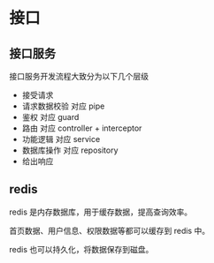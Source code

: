 # 接口

## 接口服务

接口服务开发流程大致分为以下几个层级

- 接受请求
- 请求数据校验 对应 pipe
- 鉴权 对应 guard 
- 路由 对应 controller + interceptor
- 功能逻辑 对应 service
- 数据库操作 对应 repository
- 给出响应

## redis

redis 是内存数据库，用于缓存数据，提高查询效率。

首页数据、用户信息、权限数据等都可以缓存到 redis 中。

redis 也可以持久化，将数据保存到磁盘。